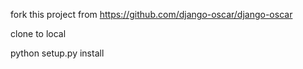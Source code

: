 fork this project from https://github.com/django-oscar/django-oscar

clone to local

python setup.py install

